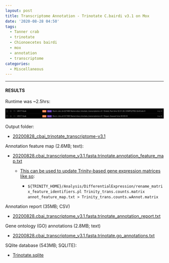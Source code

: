 ```yaml
---
layout: post
title: Transcriptome Annotation - Trinotate C.bairdi v3.1 on Mox
date: '2020-08-28 04:50'
tags:
  - Tanner crab
  - trinotate
  - Chionoecetes bairdi
  - mox
  - annotation
  - transcriptome
categories:
  - Miscellaneous
---
```




---

#### RESULTS

Runtime was ~2.5hrs:

![cbai v3.1 Trinotate runtime](https://github.com/RobertsLab/sams-notebook/blob/master/images/screencaps/20200827_cbai_trinotate_transcriptome-v3.1_runtime.png?raw=true)


Output folder:

- [20200828_cbai_trinotate_transcriptome-v3.1](https://gannet.fish.washington.edu/Atumefaciens/20200828_cbai_trinotate_transcriptome-v3.1)

Annotation feature map (2.6MB; text):

- [20200828.cbai_transcriptome_v3.1.fasta.trinotate.annotation_feature_map.txt](https://gannet.fish.washington.edu/Atumefaciens/20200828_cbai_trinotate_transcriptome-v3.1/20200828.cbai_transcriptome_v3.1.fasta.trinotate.annotation_feature_map.txt)

  - [This can be used to update Trinity-based gene expression matrices like so](https://github.com/trinityrnaseq/trinityrnaseq/wiki/Functional-Annotation-of-Transcripts):

    - ```${TRINITY_HOME}/Analysis/DifferentialExpression/rename_matrix_feature_identifiers.pl Trinity_trans.counts.matrix annot_feature_map.txt > Trinity_trans.counts.wAnnot.matrix```

Annotation report (35MB; CSV)

- [20200828.cbai_transcriptome_v3.1.fasta.trinotate_annotation_report.txt](https://gannet.fish.washington.edu/Atumefaciens/20200828_cbai_trinotate_transcriptome-v3.1/20200828.cbai_transcriptome_v3.1.fasta.trinotate_annotation_report.txt)

Gene ontology (GO) annotations (2.8MB; text)

- [20200828.cbai_transcriptome_v3.1.fasta.trinotate.go_annotations.txt](https://gannet.fish.washington.edu/Atumefaciens/20200828_cbai_trinotate_transcriptome-v3.1/20200828.cbai_transcriptome_v3.1.fasta.trinotate.go_annotations.txt)

SQlite database (543MB; SQLITE):

- [Trinotate.sqlite](https://gannet.fish.washington.edu/Atumefaciens/20200828_cbai_trinotate_transcriptome-v3.1/Trinotate.sqlite)
